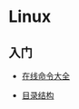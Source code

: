 # Linux

## 入门

+ [在线命令大全](https://wangchujiang.com/linux-command/)

+ [目录结构](../PC/LinuxDirStru.md)


